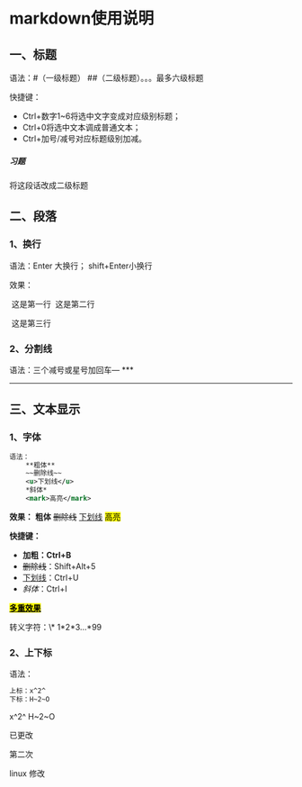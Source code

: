 # markdown使用说明

## 一、标题

语法：#（一级标题）  ##（二级标题）。。。最多六级标题

快捷键：

- Ctrl+数字1~6将选中文字变成对应级别标题；
- Ctrl+0将选中文本调成普通文本；
- Ctrl+加号/减号对应标题级别加减。

##### 习题

将这段话改成二级标题

## 二、段落

### 1、换行

语法：Enter 大换行； shift+Enter小换行

效果：

​	这是第一行
​	这是第二行

​	这是第三行

### 2、分割线

语法：三个减号或星号加回车— ***

---

## 三、文本显示

### 1、字体

```xml
语法：
	**粗体**
	~~删除线~~
	<u>下划线</u>
	*斜体*
	<mark>高亮</mark>
```

**效果：**
**粗体**
~~删除线~~
<u>下划线</u>
<mark>高亮</mark>

**快捷键：**

- **加粗：Ctrl+B**
- ~~删除线~~：Shift+Alt+5
- <u>下划线</u>：Ctrl+U
- *斜体*：Ctrl+I

**<mark><u>多重效果</u></mark>**

转义字符：\\*
1\*2\*3…\*99

### 2、上下标

语法：

```xml
上标：x^2^
下标：H~2~O
```

 x^2^        H~2~O 

已更改

第二次

linux 修改
